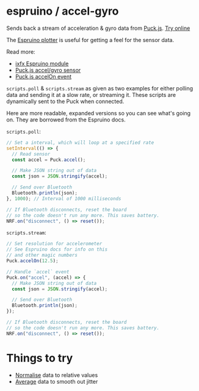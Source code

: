 # espruino / accel-gyro

Sends back a stream of acceleration & gyro data from
[Puck.js](https://www.espruino.com/Puck.js). [Try online](https://demos.ixfx.fun/io/espruino/accel-gyro/)

The [Espruino plotter](https://clinth.github.io/ixfx-play/io/espruino-plot/index.html) is
useful for getting a feel for the sensor data.

Read more:
- [ixfx Espruino module](https://api.ixfx.fun/_ixfx/io/Espruino/)
- [Puck.js accel/gyro sensor](https://www.espruino.com/Puck.js#accelerometer-gyro)
- [Puck.js accelOn event](https://www.espruino.com/Reference#l_Puck_accelOn)

`scripts.poll` & `scripts.stream` as given as two examples for either polling
data and sending it at a slow rate, or streaming it. These scripts are
dynamically sent to the Puck when connected.

Here are more readable, expanded versions so you can see what's going on. They
are borrowed from the Espruino docs.

`scripts.poll`:

```js
// Set a interval, which will loop at a specified rate
setInterval(() => {
  // Read sensor
  const accel = Puck.accel();

  // Make JSON string out of data
  const json = JSON.stringify(accel);

  // Send over Bluetooth
  Bluetooth.println(json);
}, 1000); // Interval of 1000 milliseconds

// If Bluetooth disconnects, reset the board
// so the code doesn't run any more. This saves battery.
NRF.on("disconnect", () => reset());
```

`scripts.stream`:

```js
// Set resolution for accelerometer
// See Espruino docs for info on this
// and other magic numbers
Puck.accelOn(12.5);

// Handle `accel` event
Puck.on("accel", (accel) => {
  // Make JSON string out of data
  const json = JSON.stringify(accel);

  // Send over Bluetooth
  Bluetooth.println(json);
});

// If Bluetooth disconnects, reset the board
// so the code doesn't run any more. This saves battery.
NRF.on("disconnect", () => reset());
```

# Things to try

- [Normalise](https://ixfx.fun/data/normalising/) data to
  relative values
- [Average](https://ixfx.fun/data/averaging/) data to smooth
  out jitter
